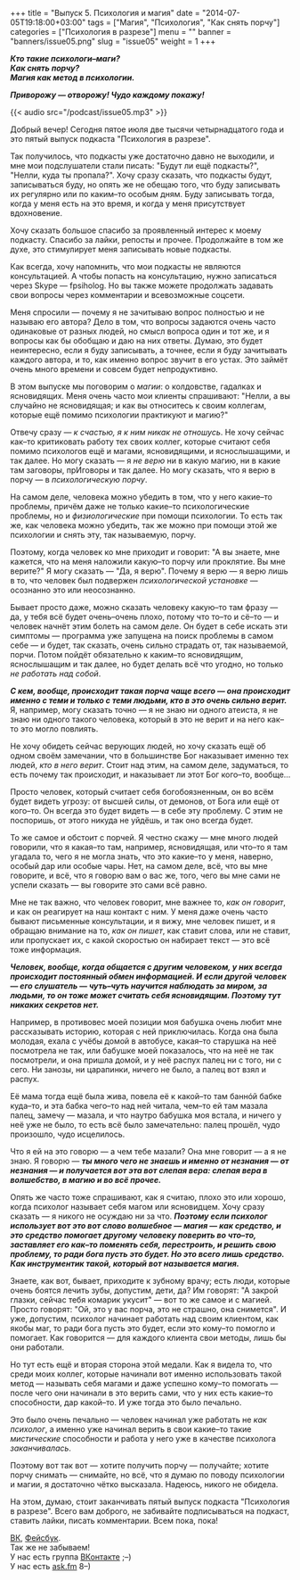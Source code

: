+++
title = "Выпуск 5. Психология и магия"
date = "2014-07-05T19:18:00+03:00"
tags = ["Магия", "Психология", "Как снять порчу"]
categories = ["Психология в разрезе"]
menu = ""
banner = "banners/issue05.png"
slug = "issue05"
weight = 1
+++

***Кто такие психологи–маги?***<br>
***Как снять порчу?***<br>
***Магия как метод в психологии.***

***Приворожу — отворожу! Чудо каждому покажу!***

{{< audio src="/podcast/issue05.mp3" >}}

Добрый вечер! Сегодня пятое июля две тысячи четырнадцатого года и это пятый выпуск подкаста "Психология в разрезе".

Так получилось, что подкасты уже достаточно давно не выходили, и мне мои подслушатели стали писать: "Будут ли ещё подкасты?", "Нелли, куда ты пропала?". Хочу сразу сказать, что подкасты будут, записываться буду, но опять же не обещаю того, что буду записывать их регулярно или по каким–то особым дням. Буду записывать тогда, когда у меня есть на это время, и когда у меня присутствует вдохновение.

Хочу сказать большое спасибо за проявленный интерес к моему подкасту. Спасибо за лайки, репосты и прочее. Продолжайте в том же духе, это стимулирует меня записывать новые подкасты.
<!--more-->

Как всегда, хочу напомнить, что мои подкасты не являются консультацией. А чтобы попасть на консультацию, нужно записаться через Skype — fpsiholog. Но вы также можете продолжать задавать свои вопросы через комментарии и всевозможные соцсети.

Меня спросили — почему я не зачитываю вопрос полностью и не называю его автора? Дело в том, что вопросы задаются очень часто одинаковые от разных людей, но смысл вопроса один и тот же, и я вопросы как бы обобщаю и даю на них ответы. Думаю, это будет неинтересно, если я буду записывать, а точнее, если я буду зачитывать каждого автора, и то, как именно вопрос звучит в его устах. Это займёт очень много времени и совсем будет непродуктивно.

В этом выпуске мы поговорим о *магии*: о колдовстве, гадалках и ясновидящих. Меня очень часто мои клиенты спрашивают: "Нелли, а вы случайно не ясновидящая; и как вы относитесь к своим коллегам, которые ещё помимо психологии практикуют и магию?"

Отвечу сразу — *к счастью, я к ним никак не отношусь*. Не хочу сейчас как–то критиковать работу тех своих коллег, которые считают себя помимо психологов ещё и магами, ясновидящими, и яснослышащими, и так далее. Но могу сказать —  я *не верю* ни в какую магию, ни в какие там заговоры, прИговоры и так далее. Но могу сказать, что я верю в порчу — в *психологическую порчу*. 

На самом деле, человека можно убедить в том, что у него какие–то проблемы, причём даже не только какие–то психологические проблемы, но и *физиологические* при помощи психологии. То есть так же, как человека можно убедить, так же можно при помощи этой же психологии и снять эту, так называемую, порчу.

Поэтому, когда человек ко мне приходит и говорит: "А вы знаете, мне кажется, что на меня наложили какую–то порчу или проклятие. Вы мне верите?" Я могу сказать — "Да, я верю". Почему я верю — я верю лишь в то, что человек был подвержен *психологической установке* — осознанно это или неосознанно.

Бывает просто даже, можно сказать человеку какую–то там фразу — да, у тебя всё будет очень–очень плохо, потому что то–то и сё–то — и человек начнёт этим болеть на самом деле. Он будет в себе искать эти симптомы — программа уже запущена на поиск проблемы в самом себе — и будет, так сказать, очень сильно страдать от, так называемой, порчи. Потом пойдёт обязательно к каким–то ясновидящим, яснослышащим и так далее, но будет делать всё что угодно, но только *не работать над собой*.

***С кем, вообще, происходит такая порча чаще всего — она происходит именно с теми и только с теми людьми, кто в это очень сильно верит.*** Я, например, могу сказать точно — я не знаю ни одного атеиста, я не знаю ни одного такого человека, который в это не верит и на него как–то это могло повлиять.

Не хочу обидеть сейчас верующих людей, но хочу сказать ещё об одном своём замечании, что в большинстве Бог наказывает именно тех людей, *кто в него верит*. Стоит над этим, на самом деле, задуматься, то есть почему так происходит, и наказывает ли этот Бог кого–то, вообще…

Просто человек, который считает себя богобоязненным, он во всём будет видеть угрозу: от высшей силы, от демонов, от Бога или ещё от кого–то. Он всегда это будет видеть — в себе эту проблему. С этим не поспоришь, от этого никуда не уйдёшь, и так оно всегда будет.

То же самое и обстоит с порчей. Я честно скажу — мне много людей говорили, что я какая–то там, например, ясновидящая, или что–то я там угадала то, чего я не могла знать, что это какие–то у меня, наверно, особый дар или особые чары. Нет, на самом деле, всё, что вы мне говорите, и всё, что я говорю вам о вас же, того, чего вы мне сами не успели сказать — вы говорите это сами всё равно.

Мне не так важно, что человек говорит, мне важнее то, *как он говорит*, и как он реагирует на наш контакт с ним. У меня даже очень часто бывают письменные консультации, и я вижу, мне человек пишет, и я обращаю внимание на то, *как он пишет*, как ставит слова, или не ставит, или пропускает их, с какой скоростью он набирает текст — это всё тоже информация.

***Человек, вообще, когда общается с другим человеком, у них всегда происходит постоянный обмен информацией. И если другой человек — его слушатель — чуть–чуть научится наблюдать за миром, за людьми, то он тоже может считать себя ясновидящим. Поэтому тут никаких секретов нет.***

Например, в противовес моей позиции моя бабушка очень любит мне рассказывать историю, которая с ней приключилась. Когда она была молодая, ехала с учёбы домой в автобусе, какая–то старушка на неё посмотрела не так, или бабушке моей показалось, что на неё не так посмотрели, и она пришла домой, и у неё распух палец ни с того, ни с сего. Ни занозы, ни царапинки, ничего не было, а палец вот взял и распух.

Её мама тогда ещё была жива, повела её к какой–то там баннóй бабке куда–то, и эта бабка чего–то над ней читала, чем–то ей там мазала палец, замечу — мазала, и что наутро бабушка моя встала, и ничего у неё уже не было, то есть всё было замечательно: палец прошёл, чудо произошло, чудо исцелилось.

Что я ей на это говорю — а чем тебе мазали? Она мне говорит — а я не знаю. Я говорю — ***ты много чего не знаешь и именно от незнания — от незнания — и получается вот эта вот слепая вера: слепая вера в волшебство, в магию и во всё прочее.***

Опять же часто тоже спрашивают, как я считаю, плохо это или хорошо, когда психолог называет себя магом или ясновидцем. Хочу сразу сказать — я никого не осуждаю ни за что. ***Поэтому если психолог использует вот это вот слово волшебное — магия — как средство, и это средство помогает другому человеку поверить во что–то, заставляет его как–то поменять себя, перестроить, и решить свою проблему, то ради бога пусть это будет. Но это всего лишь средство. Как инструментик такой, который вот называется магия.***

Знаете, как вот, бывает, приходите к зубному врачу; есть люди, которые очень боятся лечить зубы, допустим, дети, да? Им говорят: "А закрой глазки, сейчас тебя комарик укусит" — вот то же самое и с магией. Просто говорят: "Ой, это у вас порча, это не страшно, она снимется". И уже, допустим, психолог начинает работать над своим клиентом, как якобы маг, то ради бога пусть это будет, если это кому–то помогло и помогает. Как говорится — для каждого клиента свои методы, лишь бы они работали.

Но тут есть ещё и вторая сторона этой медали. Как я видела то, что среди моих коллег, которые начинали вот именно использовать такой метод — называть себя магами и даже успешно кому–то помогать — после чего они начинали в это верить сами, что у них есть какие–то способности, дар какой–то. И уже тогда это было печально.

Это было очень печально — человек начинал уже работать не *как психолог*, а именно уже начинал верить в свои какие–то такие *мистические* способности и работа у него уже в качестве психолога *заканчивалась*.

Поэтому вот так вот — хотите получить порчу — получайте; хотите порчу снимать — снимайте, но всё, что я думаю по поводу психологии и магии, я достаточно чётко высказала. Надеюсь, никого не обидела.

На этом, думаю, стоит заканчивать пятый выпуск подкаста "Психология в разрезе". Всего вам доброго, не забивайте подписываться на подкаст, ставить лайки, писать комментарии. Всем пока, пока!


<a href="https://vk.com/sunnybunnyf">ВК</a>, <a href="https://www.facebook.com/SunnyBunnyF">Фейсбук</a>.<br>
Так же не забываем!<br>
У нас есть группа <a href="https://vk.com/fpsiholog">ВКонтакте</a> ;–)<br>
У нас есть <a href="http://ask.fm/fpsiholog">ask.fm</a> 8–)